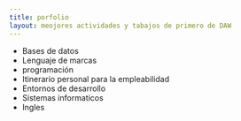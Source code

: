 ```yaml
---
title: porfolio
layout: meojores actividades y tabajos de primero de DAW 
---
```


- Bases de datos
- Lenguaje de marcas
- programación
- Itinerario personal para la empleabilidad
- Entornos de desarrollo
- Sistemas informaticos
- Ingles
